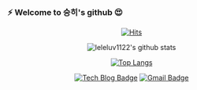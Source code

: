 ### ⚡ Welcome to 승히's github 😍

<div align=center>
  
  [![Hits](https://hits.seeyoufarm.com/api/count/incr/badge.svg?url=https%3A%2F%2Fgithub.com%2Fleleluv1122)](https://hits.seeyoufarm.com)
  
  </div>
  
  <div align=center>
  
 ![leleluv1122's github stats](https://github-readme-stats.vercel.app/api?username=leleluv1122&theme=buefy&show_icons=true)
  
  </div>
  
  
  <div align=center>
  
  [![Top Langs](https://github-readme-stats.vercel.app/api/top-langs/?username=leleluv1122&layout=compact)](https://github.com/anuraghazra/github-readme-stats)

  </div>

<div align=center>
  
 [![Tech Blog Badge](http://img.shields.io/badge/-Tech%20blog-black?style=flat-square&logo=github&link=https://leleluv1122.github.io/)](https://leleluv1122.github.io/)
 [![Gmail Badge](https://img.shields.io/badge/Gmail-d14836?style=flat-square&logo=Gmail&logoColor=white&link=mailto:beauty9712@gmail.com)](mailto:beauty9712@gmail.com)
 
</div>

<!--
**leleluv1122/leleluv1122** is a ✨ _special_ ✨ repository because its `README.md` (this file) appears on your GitHub profile.

Here are some ideas to get you started:

- 🔭 I’m currently working on ...
- 🌱 I’m currently learning ...
- 👯 I’m looking to collaborate on ...
- 🤔 I’m looking for help with ...
- 💬 Ask me about ...
- 📫 How to reach me: ...
- 😄 Pronouns: ...
- ⚡ Fun fact: ...
-->
